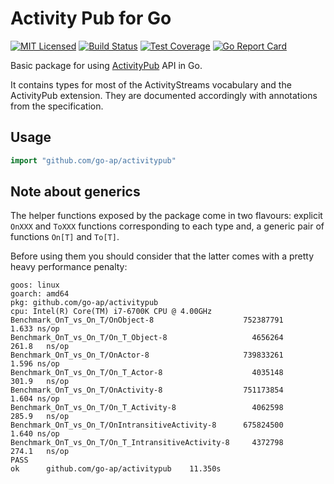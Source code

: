 # Activity Pub for Go

[![MIT Licensed](https://img.shields.io/github/license/go-ap/activitypub.svg)](https://raw.githubusercontent.com/go-ap/activitypub/master/LICENSE)
[![Build Status](https://builds.sr.ht/~mariusor/activitypub.svg)](https://builds.sr.ht/~mariusor/activitypub)
[![Test Coverage](https://img.shields.io/codecov/c/github/go-ap/activitypub.svg)](https://codecov.io/gh/go-ap/activitypub)
[![Go Report Card](https://goreportcard.com/badge/github.com/go-ap/activitypub)](https://goreportcard.com/report/github.com/go-ap/activitypub)

Basic package for using [ActivityPub](https://www.w3.org/TR/activitypub/#Overview) API in Go.

It contains types for most of the ActivityStreams vocabulary and the ActivityPub extension.
They are documented accordingly with annotations from the specification.

## Usage

```go
import "github.com/go-ap/activitypub"
```

## Note about generics

The helper functions exposed by the package come in two flavours: 
explicit `OnXXX` and `ToXXX` functions corresponding to each type and,
a generic pair of functions `On[T]` and `To[T]`.

Before using them you should consider that the latter comes with a pretty heavy performance penalty:

```
goos: linux
goarch: amd64
pkg: github.com/go-ap/activitypub
cpu: Intel(R) Core(TM) i7-6700K CPU @ 4.00GHz
Benchmark_OnT_vs_On_T/OnObject-8                    752387791       1.633 ns/op
Benchmark_OnT_vs_On_T/On_T_Object-8                   4656264     261.8   ns/op
Benchmark_OnT_vs_On_T/OnActor-8                     739833261       1.596 ns/op
Benchmark_OnT_vs_On_T/On_T_Actor-8                    4035148     301.9   ns/op
Benchmark_OnT_vs_On_T/OnActivity-8                  751173854       1.604 ns/op
Benchmark_OnT_vs_On_T/On_T_Activity-8                 4062598     285.9   ns/op
Benchmark_OnT_vs_On_T/OnIntransitiveActivity-8      675824500       1.640 ns/op
Benchmark_OnT_vs_On_T/On_T_IntransitiveActivity-8     4372798     274.1   ns/op
PASS
ok  	github.com/go-ap/activitypub	11.350s
```
